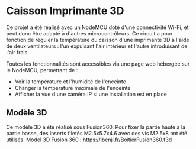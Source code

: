 # Caisson Imprimante 3D

Ce projet a été réalisé avec un NodeMCU doté d'une connectivité Wi-Fi, et peut donc être adapté à d'autres microcontrôleurs. Ce circuit a pour fonction de réguler la température du caisson d'une imprimante 3D à l'aide de deux ventilateurs : l'un expulsant l'air intérieur et l'autre introduisant de l'air frais.

Toutes les fonctionnalités sont accessibles via une page web hébergée sur le NodeMCU, permettant de :

- Voir la température et l'humidité de l'enceinte
- Changer la température maximale de l'enceinte
- Afficher la vue d'une caméra IP si une installation est en place

## Modèle 3D

Ce modèle 3D a été réalisé sous Fusion360. Pour fixer la partie haute à la partie basse, des inserts filetés M2.5x5.7x4.6 avec des vis M2.5x8 ont été utilisés.
Model 3D Fusion 360 : https://ibenji.fr/BoitierFusion360.f3d
